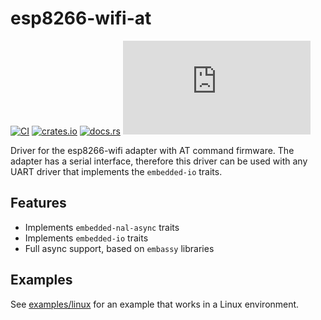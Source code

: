 # esp8266-wifi-at

[![CI](https://github.com/drogue-iot/esp8266-wifi-at/actions/workflows/ci.yaml/badge.svg)](https://github.com/drogue-iot/esp8266-wifi-at/actions/workflows/ci.yaml)
[![crates.io](https://img.shields.io/crates/v/esp8266-wifi-at.svg)](https://crates.io/crates/esp8266-wifi-at)
[![docs.rs](https://docs.rs/esp8266-wifi-at/badge.svg)](https://docs.rs/esp8266-wifi-at)
[![Matrix](https://img.shields.io/matrix/drogue-iot:matrix.org)](https://matrix.to/#/#drogue-iot:matrix.org)

Driver for the esp8266-wifi adapter with AT command firmware. The adapter has a serial interface, therefore this driver can be used with any UART driver that implements the `embedded-io` traits.

## Features

* Implements `embedded-nal-async` traits
* Implements `embedded-io` traits
* Full async support, based on `embassy` libraries

## Examples

See [examples/linux](examples/linux) for an example that works in a Linux environment.

